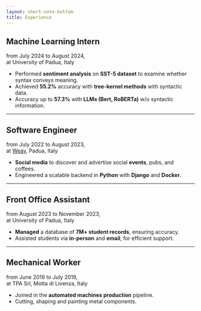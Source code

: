 ```yaml
--- 
layout: short-note-bottom
title: Experience 
---
```


## Machine Learning Intern
from July 2024 to August 2024,  
at University of Padua, Italy  

- Performed **sentiment analysis** on **SST-5 dataset** to examine whether
  syntax conveys meaning.
- Achieved **55.2%** accuracy with **tree-kernel methods** with syntactic data. 
- Accuracy up to **57.3%** with **LLMs (Bert, RoBERTa)** w/o syntactic
  information.

---

## Software Engineer
from July 2022 to August 2023,  
at [Weav](https://www.weav.it), Padua, Italy

- **Social media** to discover and advertise social **events**, pubs, and coffees.
- Engineered a scalable backend in **Python** with **Django** and **Docker**.

---

## Front Office Assistant
from August 2023 to November 2023,  
at University of Padua, Italy

- **Managed** a database of **7M+ student records**, ensuring accuracy.
- Assisted students via **in-person** and **email**, for efficient support.

---

## Mechanical Worker
from June 2019 to July 2019,  
at TPA Srl, Motta di Livenza, Italy  

- Joined in the **automated machines production** pipeline.
- Cutting, shaping and painting metal components.
